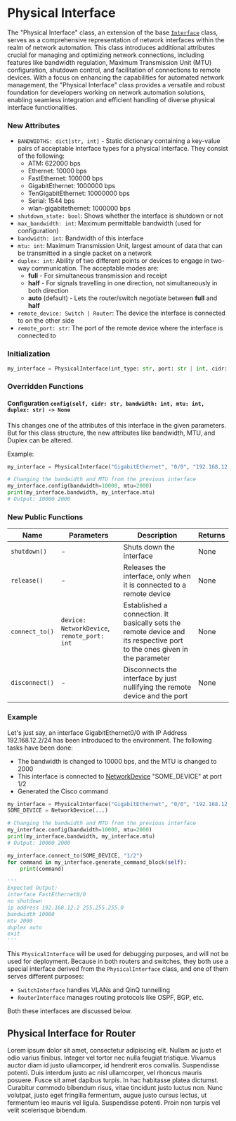 # Physical Interface

The "Physical Interface" class, an extension of the base [`Interface`](..) class, serves as a comprehensive representation of network interfaces within the realm of network automation. This class introduces additional attributes crucial for managing and optimizing network connections, including features like bandwidth regulation, Maximum Transmission Unit (MTU) configuration, shutdown control, and facilitation of connections to remote devices. With a focus on enhancing the capabilities for automated network management, the "Physical Interface" class provides a versatile and robust foundation for developers working on network automation solutions, enabling seamless integration and efficient handling of diverse physical interface functionalities.

### New Attributes
- `BANDWIDTHS: dict[str, int]` - Static dictionary containing a key-value pairs of acceptable interface types for a physical interface. They consist of the following:
    - ATM: 622000 bps
    - Ethernet: 10000 bps
    - FastEthernet: 100000 bps
    - GigabitEthernet: 1000000 bps
    - TenGigabitEthernet: 10000000 bps 
    - Serial: 1544 bps
    - wlan-gigabitethernet: 1000000 bps
- `shutdown_state: bool`: Shows whether the interface is shutdown or not
- `max_bandwidth: int`: Maximum permittable bandwidth (used for configuration)
- `bandwidth: int`:  Bandwidth of this interface
- `mtu: int`: Maximum Transmission Unit, largest amount of data that can be transmitted in a single packet on a network
- `duplex: int`:  Ability of two different points or devices to engage in two-way communication. The acceptable modes are:
    * **full** - For simultaneous transmission and receipt
    * **half** - For signals travelling in one direction, not simultaneously in both direction
    * **auto** (default) - Lets the router/switch negotiate between **full** and **half**
- `remote_device: Switch | Router`: The device the interface is connected to on the other side
- `remote_port: str`: The port of the remote device where the interface is connected to

### Initialization
```python
my_interface = PhysicalInterface(int_type: str, port: str | int, cidr: str)
```

### Overridden Functions
#### Configuration `config(self, cidr: str, bandwidth: int, mtu: int, duplex: str) -> None`
This changes one of the attributes of this interface in the given parameters. But for this class structure, the new attributes like bandwidth, MTU, and Duplex can be altered.

Example:
```python
my_interface = PhysicalInterface("GigabitEthernet", "0/0", "192.168.12.2/24")

# Changing the bandwidth and MTU from the previous interface
my_interface.config(bandwidth=10000, mtu=2000)
print(my_interface.bandwidth, my_interface.mtu)
# Output: 10000 2000
```

### New Public Functions
Name|Parameters|Description|Returns
----|----------|-----------|-------
`shutdown()`|-|Shuts down the interface|None
`release()`|-|Releases the interface, only when it is connected to a remote device|None
`connect_to()`|`device: NetworkDevice`, `remote_port: int`|Established a connection. It basically sets the remote device and its respective port to the ones given in the parameter|None
`disconnect()`|-|Disconnects the interface by just nullifying the remote device and the port|None

### Example
Let's just say, an interface GigabitEthernet0/0 with IP Address 192.168.12.2/24 has been introduced to the environment. The following tasks have been done:
- The bandwidth is changed to 10000 bps, and the MTU is changed to 2000
- This interface is connected to [NetworkDevice](../../nodes) "SOME_DEVICE" at port 1/2
- Generated the Cisco command

```python
my_interface = PhysicalInterface("GigabitEthernet", "0/0", "192.168.12.2/24")
SOME_DEVICE = NetworkDevice(...)

# Changing the bandwidth and MTU from the previous interface
my_interface.config(bandwidth=10000, mtu=2000)
print(my_interface.bandwidth, my_interface.mtu)
# Output: 10000 2000

my_interface.connect_to(SOME_DEVICE, "1/2")
for command in my_interface.generate_command_block(self):
    print(command)

'''
Expected Output: 
interface FastEthernet0/0
no shutdown
ip address 192.168.12.2 255.255.255.0
bandwidth 10000
mtu 2000
duplex auto
exit
'''
```

This `PhysicalInterface` will be used for debugging purposes, and will not be used for deployment. Because in both routers and switches, they both use a special interface derived from the `PhysicalInterface` class, and one of them serves different purposes:
- `SwitchInterface` handles VLANs and QinQ tunnelling
- `RouterInterface` manages routing protocols like OSPF, BGP, etc.

Both these interfaces are discussed below.

## Physical Interface for Router
Lorem ipsum dolor sit amet, consectetur adipiscing elit. Nullam ac justo et odio varius finibus. Integer vel tortor nec nulla feugiat tristique. Vivamus auctor diam id justo ullamcorper, id hendrerit eros convallis. Suspendisse potenti. Duis interdum justo ac nisl ullamcorper, vel rhoncus mauris posuere. Fusce sit amet dapibus turpis. In hac habitasse platea dictumst. Curabitur commodo bibendum risus, vitae tincidunt justo luctus non. Nunc volutpat, justo eget fringilla fermentum, augue justo cursus lectus, ut fermentum leo mauris vel ligula. Suspendisse potenti. Proin non turpis vel velit scelerisque bibendum.
